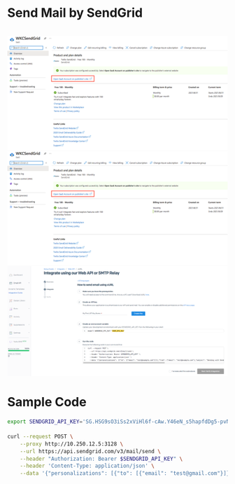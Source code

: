 # Send Mail by SendGrid
<br><img src="../../../../img/cloud/azure/sendgrid-login-portal.png">
<br><img src="../../../../img/cloud/azure/sendgrid-login-portal.png">
<br><img src="../../../../img/cloud/azure/sendgrid-api-curl.png">

# Sample Code
```bash
export SENDGRID_API_KEY='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'

curl --request POST \
    --proxy http://10.250.12.5:3128 \
    --url https://api.sendgrid.com/v3/mail/send \
    --header "Authorization: Bearer $SENDGRID_API_KEY" \
    --header 'Content-Type: application/json' \
    --data '{"personalizations": [{"to": [{"email": "test@gmail.com"}]}],"from": {"email": "test@o365.fcu.edu.tw"},"subject": "Sending with SendGrid is Fun","content": [{"type": "text/plain", "value": "and easy to do anywhere, even with cURL"}]}'
```